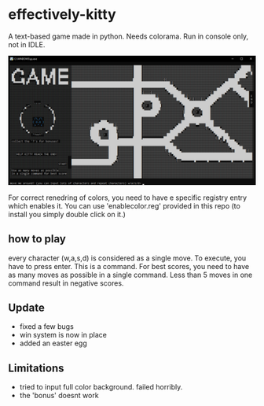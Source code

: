 # effectively-kitty
A text-based game made in python. 
Needs colorama.
Run in console only, not in IDLE.

![screenshot](preview.png)

For correct renedring of colors, you need to have e specific registry entry which enables it.
You can use 'enablecolor.reg' provided in this repo (to install you simply double click on it.)

## how to play

every character (w,a,s,d) is considered as a single move. To execute, you have to press enter. This is a command.
For best scores, you need to have as many moves as possible in a single command. Less than 5 moves in one command result in negative scores.

## Update

 - fixed a few bugs
 - win system is now in place
 - added an easter egg

## Limitations
 
 - tried to input full color background. failed horribly.
 - the 'bonus' doesnt work
